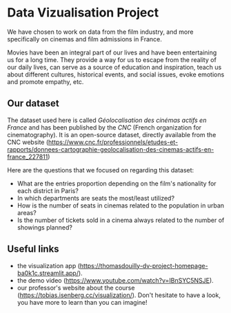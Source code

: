 # Data Vizualisation Project

We have chosen to work on data from the film industry, and more specifically on cinemas and film admissions in France.

Movies have been an integral part of our lives and have been entertaining us for a long time. They provide a way for us to escape from the reality of our daily lives, can serve as a source of education and inspiration, teach us about different cultures, historical events, and social issues, evoke emotions and promote empathy, etc. 

## Our dataset
The dataset used here is called *Géolocalisation des cinémas actifs en France* and has been published by the *CNC* (French organization for cinematography). It is an open-source dataset, directly available from the CNC website (https://www.cnc.fr/professionnels/etudes-et-rapports/donnees-cartographie-geolocalisation-des-cinemas-actifs-en-france_227811)

Here are the questions that we focused on regarding this dataset: 
- What are the entries proportion depending on the film's nationality for each district in Paris?
- In which departments are seats the most/least utilized?
- How is the number of seats in cinemas related to the population in urban areas?
- Is the number of tickets sold in a cinema always related to the number of showings planned?

## Useful links
- the visualization app (https://thomasdouilly-dv-project-homepage-ba0k1c.streamlit.app/).
- the demo video (https://www.youtube.com/watch?v=IBnSYC5NSJE).
- our professor's website about the course (https://tobias.isenberg.cc/visualization/). Don't hesitate to have a look, you have more to learn than you can imagine!
